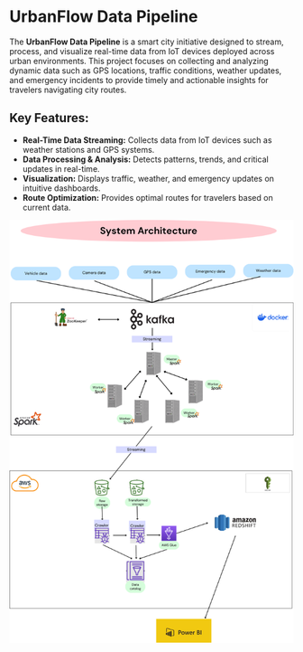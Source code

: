 # UrbanFlow Data Pipeline


The **UrbanFlow Data Pipeline** is a smart city initiative designed to stream, process, and visualize real-time data from IoT devices deployed across urban environments. This project focuses on collecting and analyzing dynamic data such as GPS locations, traffic conditions, weather updates, and emergency incidents to provide timely and actionable insights for travelers navigating city routes.

## Key Features:

- **Real-Time Data Streaming:** Collects data from IoT devices such as weather stations and GPS systems.
- **Data Processing & Analysis:** Detects patterns, trends, and critical updates in real-time.
- **Visualization:** Displays traffic, weather, and emergency updates on intuitive dashboards.
- **Route Optimization:** Provides optimal routes for travelers based on current data.



![UrbanFlow Architecture](img.png)
